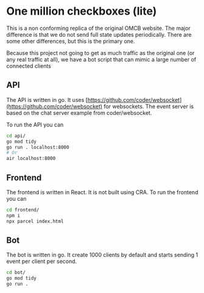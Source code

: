 # One million checkboxes (lite)

This is a non conforming replica of the original OMCB website. The major difference is that we do not send full state updates periodically. There are some other differences, but this is the primary one.

Because this project not going to get as much traffic as the original one (or any real traffic at all), we have a bot script that can mimic a large number of connected clients

## API

The API is written in go. It uses [https://github.com/coder/websocket](https://github.com/coder/websocket) for websockets. The event server is based on the chat server example from coder/websocket.

To run the API you can

```bash
cd api/
go mod tidy
go run . localhost:8000
# Or
air localhost:8000
```

## Frontend

The frontend is written in React. It is not built using CRA. To run the frontend you can

```bash
cd frontend/
npm i
npx parcel index.html
```

## Bot

The bot is written in go. It create 1000 clients by default and starts sending 1 event per client per second.

```bash
cd bot/
go mod tidy
go run .
```
